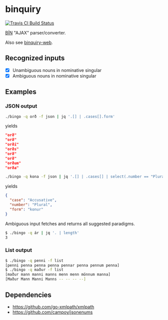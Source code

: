 # binquiry


[![Travis CI Build Status](https://travis-ci.org/marthjod/binquiry.svg?branch=master)](https://travis-ci.org/marthjod/binquiry)

[BÍN](http://bin.arnastofnun.is) "AJAX" parser/converter.

Also see [binquiry-web](https://github.com/marthjod/binquiry-web).

## Recognized inputs

- [x] Unambiguous nouns in nominative singular
- [x] Ambiguous nouns in nominative singular

## Examples

### JSON output

```bash
./bingo -q orð -f json | jq '.[] | .cases[].form'
```

yields

```json
"orð"
"orð"
"orði"
"orðs"
"orð"
"orð"
"orðum"
"orða"
```

```bash
./bingo -q kona -f json | jq '.[] | .cases[] | select(.number == "Plural" and .case == "Accusative")'
```

yields

```json
{
  "case": "Accusative",
  "number": "Plural",
  "form": "konur"
}
```

Ambiguous input fetches and returns all suggested paradigms.

```bash
$ ./bingo -q ár | jq '. | length'
3
```

### List output


```bash
$ ./bingo -q penni -f list
[penni penna penna penna pennar penna pennum penna]
$ ./bingo -q maður -f list
[maður mann manni manns menn menn mönnum manna]
[Maður Mann Manni Manns -- -- -- --]
```

## Dependencies

- https://github.com/go-xmlpath/xmlpath
- https://github.com/campoy/jsonenums

